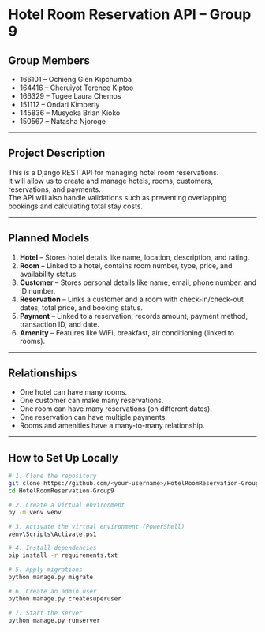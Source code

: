 # Hotel Room Reservation API – Group 9

## Group Members
- 166101 – Ochieng Glen Kipchumba  
- 164416 – Cheruiyot Terence Kiptoo  
- 166329 – Tugee Laura Chemos  
- 151112 – Ondari Kimberly  
- 145836 – Musyoka Brian Kioko  
- 150567 – Natasha Njoroge  

---

## Project Description
This is a Django REST API for managing hotel room reservations.  
It will allow us to create and manage hotels, rooms, customers, reservations, and payments.  
The API will also handle validations such as preventing overlapping bookings and calculating total stay costs.

---

## Planned Models
1. **Hotel** – Stores hotel details like name, location, description, and rating.  
2. **Room** – Linked to a hotel, contains room number, type, price, and availability status.  
3. **Customer** – Stores personal details like name, email, phone number, and ID number.  
4. **Reservation** – Links a customer and a room with check-in/check-out dates, total price, and booking status.  
5. **Payment** – Linked to a reservation, records amount, payment method, transaction ID, and date.  
6. **Amenity** – Features like WiFi, breakfast, air conditioning (linked to rooms).

---

## Relationships
- One hotel can have many rooms.  
- One customer can make many reservations.  
- One room can have many reservations (on different dates).  
- One reservation can have multiple payments.  
- Rooms and amenities have a many-to-many relationship.

---

## How to Set Up Locally
```bash
# 1. Clone the repository
git clone https://github.com/<your-username>/HotelRoomReservation-Group9.git
cd HotelRoomReservation-Group9

# 2. Create a virtual environment
py -m venv venv

# 3. Activate the virtual environment (PowerShell)
venv\Scripts\Activate.ps1

# 4. Install dependencies
pip install -r requirements.txt

# 5. Apply migrations
python manage.py migrate

# 6. Create an admin user
python manage.py createsuperuser

# 7. Start the server
python manage.py runserver
